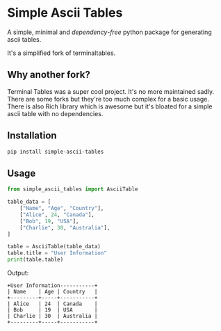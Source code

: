 # Simple Ascii Tables

A simple, minimal and *dependency-free* python package for generating ascii tables.

It's a simplified fork of terminaltables.

## Why another fork?

Terminal Tables was a super cool project. It's no more maintained sadly.
There are some forks but they're too much complex for a basic usage.
There is also Rich library which is awesome but it's bloated for a simple ascii table with no dependencies.


## Installation

```bash
pip install simple-ascii-tables
```

## Usage

```python
from simple_ascii_tables import AsciiTable

table_data = [
    ["Name", "Age", "Country"],
    ["Alice", 24, "Canada"],
    ["Bob", 19, "USA"],
    ["Charlie", 30, "Australia"],
]

table = AsciiTable(table_data)
table.title = "User Information"
print(table.table)
```

Output:

```plaintext
+User Information-----------+
| Name    | Age | Country   |
+---------+-----+-----------+
| Alice   | 24  | Canada    |
| Bob     | 19  | USA       |
| Charlie | 30  | Australia |
+---------+-----+-----------+
```
